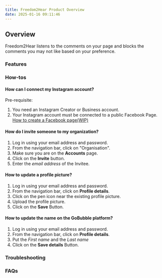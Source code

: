 ```yaml
---
title: Freedom2Hear Product Overview
date: 2025-01-16 09:11:46
---
```


## Overview

Freedom2Hear listens to the comments on your page and blocks the comments you may not like based on your preference.

### Features

### How-tos

#### How can I connect my Instagram account?

Pre-requisite:

1. You need an Instagram Creator or Business account.
2. Your Instagram account must be connected to a public Facebook Page. [How to create a Facebook page(WIP)](https://google.com)

#### How do I invite someone to my organization?

1. Log in using your email address and password.
2. From the navigation bar, click on "Organisation".
3. Make sure you are on the **Accounts** page.
4. Click on the **Invite** button.
5. Enter the *email address* of the Invitee.

#### How to update a profile picture?

1. Log in using your email address and password.
2. From the navigation bar, click on **Profile details**.
3. Click on the pen icon near the existing profile picture.
4. Upload the profile picture.
5. Click on the **Save** Button.

#### How to update the name on the GoBubble platform?

1. Log in using your email address and password.
2. From the navigation bar, click on **Profile details**.
3. Put the *First name* and the *Last name*
4. Click on the **Save details** Button.


### Troubleshooting

### FAQs

#### 
